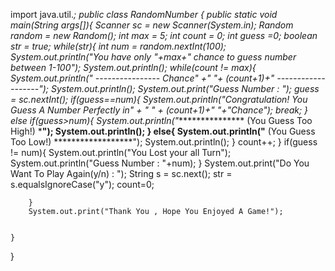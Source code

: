 
import java.util.*;
public class RandomNumber {
    public static void main(String args[]){
        Scanner sc = new Scanner(System.in);
        Random random = new Random();
        int max = 5;
        int count = 0;
        int guess =0;
        boolean str = true;
        while(str){
            int num = random.nextInt(100);
            System.out.println("You have only "+max+" chance to guess number between 1-100");
            System.out.println();
            while(count != max){
                System.out.println("                ---------------- Chance" +" "+ (count+1)+" -------------------");
                System.out.println();
                System.out.print("Guess Number : ");
                guess = sc.nextInt();
                if(guess==num){
                    System.out.println("Congratulation! You Guess A Number Perfectly in" + " " + (count+1)+" "+"Chance");
                    break;
                }
                else if(guess>num){
                    System.out.println("**************** (You Guess Too High!) *****************");
                    System.out.println();
                }
                else{
                    System.out.println("**************** (You Guess Too Low!) ******************");
                    System.out.println();
                }
                count++;
            }
            if(guess != num){
                System.out.println("You Lost your all Turn");
                System.out.println("Guess Number : "+num);
            }
            System.out.print("Do You Want To Play Again(y/n) : ");
            String s = sc.next();
            str = s.equalsIgnoreCase("y");
            count=0;


        }
        System.out.print("Thank You , Hope You Enjoyed A Game!");


    }
}
